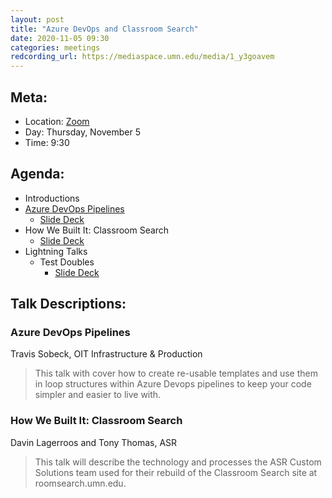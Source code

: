 ```yaml
---
layout: post
title: "Azure DevOps and Classroom Search"
date: 2020-11-05 09:30
categories: meetings
redcording_url: https://mediaspace.umn.edu/media/1_y3goavem
---
```


## Meta:

- Location: [Zoom](https://z.umn.edu/cpmstream)
- Day: Thursday, November 5
- Time: 9:30

## Agenda:

- Introductions
- [Azure DevOps Pipelines](https://docs.google.com/presentation/d/1JavFZdBbXfHzjEfv_6qFE7x66vZ39AVGKArJlHNHOdI/edit?usp=sharing)
  - [Slide Deck](https://docs.google.com/presentation/d/1JavFZdBbXfHzjEfv_6qFE7x66vZ39AVGKArJlHNHOdI/edit?usp=sharing)
- How We Built It: Classroom Search
  - [Slide Deck](https://docs.google.com/presentation/d/1Zk5TzUzeTTiZAd_Ccz-waClGXxi6dDTAyPGn9TucA70/edit?usp=sharing)
- Lightning Talks
  - Test Doubles
    - [Slide Deck](https://docs.google.com/presentation/d/1R3jeBv2sltjvaTrcU6VjdJjkjLMrl2SSHDZPG-23ZO0/edit?usp=sharing)

## Talk Descriptions:

### Azure DevOps Pipelines
Travis Sobeck, OIT Infrastructure & Production

>This talk with cover how to create re-usable templates and use them in loop structures within Azure Devops pipelines to keep your code simpler and easier to live with.


### How We Built It: Classroom Search
Davin Lagerroos and Tony Thomas, ASR

>This talk will describe the technology and processes the ASR Custom Solutions team used for their rebuild of the Classroom Search site at roomsearch.umn.edu.
